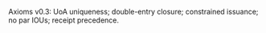 Axioms v0.3: UoA uniqueness; double-entry closure; constrained issuance; no par IOUs; receipt precedence.

